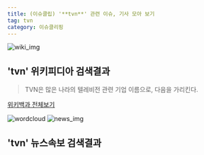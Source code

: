 ```yaml
---
title: (이슈클립) '**tvn**' 관련 이슈, 기사 모아 보기
tag: tvn
category: 이슈클리핑
---
```

![wiki_img](https://user-images.githubusercontent.com/42597476/44503234-41136a80-a6d0-11e8-9071-6fc6418eafe4.png)
## **'**tvn**'** 위키피디아 검색결과
>TVN은 많은 나라의 텔레비전 관련 기업 이름으로, 다음을 가리킨다.

<a href="https://ko.wikipedia.org/wiki/tvn" target="_blank">위키백과 전체보기</a>

![wordcloud](https://s3.ap-northeast-2.amazonaws.com/lyrics101-wordcloud/2018-09-16-1537100121.png)
![news_img](https://user-images.githubusercontent.com/42597476/44507050-1206f400-a6e4-11e8-8d98-7ffbfebb353f.png)
## **'**tvn**'** 뉴스속보 검색결과

